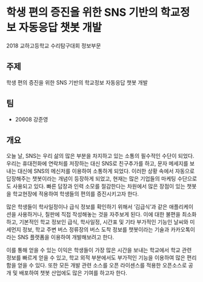 # 학생 편의 증진을 위한 SNS 기반의 학교정보 자동응답 챗봇 개발
2018 교하고등학교 수리탐구대회 정보부문

## 주제
학생 편의 증진을 위한 SNS 기반의 학교정보 자동응답 챗봇 개발

## 팀
- 20608 강준영

## 개요
오늘 날, SNS는 우리 삶의 많은 부분을 차지하고 있는 소통의 필수적인 수단이 되었다. 
우리는 휴대전화에 연락처를 저장하는 대신 SNS로 친구추가를 하고, 문자 메세지를 보내는 대신에 SNS의 메신저를 이용하여 소통하게 되었다. 
이러한 상황 속에서 자동으로 답장해주는 챗봇이라는 개념이 등장하게 되었고, 현재는 많은 기업들의 마케팅 수단으로도 사용되고 있다. 
빠른 답장과 인력 소모를 절감한다는 차원에서 많은 장점이 있는 챗봇을 학교현장에 적용하여 학생들의 편의를 증진시키고자 한다.

많은 학생들이 학사일정이나 급식 정보를 확인하기 위해서 ‘김급식’과 같은 애플리케이션을 사용하거나, 칠판에 직접 작성해놓는 것을 자주보게 된다. 
이에 대한 불편을 최소화하고, 기본적인 학교 정보인 급식, 학사일정, 시간표 및 기타 부가적인 기능인 날씨와 미세먼지 정보, 학교 주변 버스 정류장의 버스 도착 정보를 챗봇이라는 기술과 카카오톡이라는 SNS 플랫폼을 이용하여 개발해보려고 한다.

이를 통해 얻을 수 있는 이익은 학생들이 가장 많은 시간을 보내는 학교에서 학교 관련 정보를 빠르게 얻을 수 있고, 학교 외적 부분에서도 부가적인 기능을 이용하여 많은 편리함을 얻을 수 있다. 
또한 모든 개발 관련 소스를 오픈 라이센스를 적용한 오픈소스로 공개 및 배포하여 챗봇 산업에도 많은 기여를 하고자 한다.